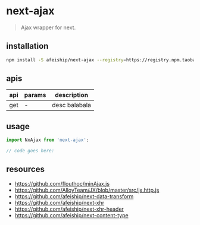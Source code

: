 # next-ajax
> Ajax wrapper for next.

## installation
```bash
npm install -S afeiship/next-ajax --registry=https://registry.npm.taobao.org
```

## apis
| api | params | description   |
|-----|--------|---------------|
| get | -      | desc balabala |

## usage
```js
import NxAjax from 'next-ajax';

// code goes here:
```

## resources
- https://github.com/flouthoc/minAjax.js
- https://github.com/AlloyTeam/JX/blob/master/src/jx.http.js
- https://github.com/afeiship/next-data-transform
- https://github.com/afeiship/next-xhr
- https://github.com/afeiship/next-xhr-header
- https://github.com/afeiship/next-content-type

